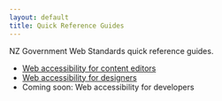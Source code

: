 ```yaml
---
layout: default
title: Quick Reference Guides
---
```


NZ Government Web Standards quick reference guides.

* [Web accessibility for content editors](a11y-content-editors.html)
* [Web accessibility for designers](a11y-designers.html)
* Coming soon: Web accessibility for developers
